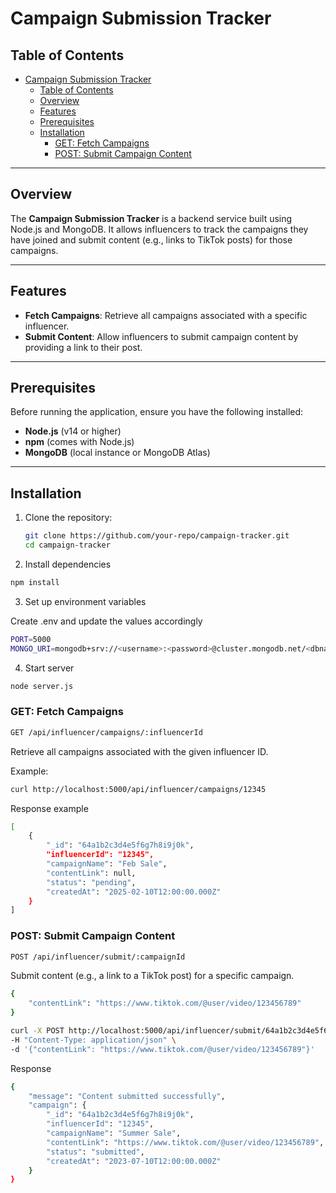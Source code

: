 # Campaign Submission Tracker

## Table of Contents

- [Campaign Submission Tracker](#campaign-submission-tracker)
  - [Table of Contents](#table-of-contents)
  - [Overview](#overview)
  - [Features](#features)
  - [Prerequisites](#prerequisites)
  - [Installation](#installation)
    - [GET: Fetch Campaigns](#get-fetch-campaigns)
    - [POST: Submit Campaign Content](#post-submit-campaign-content)

---

## Overview

The **Campaign Submission Tracker** is a backend service built using Node.js and MongoDB. It allows influencers to track the campaigns they have joined and submit content (e.g., links to TikTok posts) for those campaigns.

---

## Features

- **Fetch Campaigns**: Retrieve all campaigns associated with a specific influencer.
- **Submit Content**: Allow influencers to submit campaign content by providing a link to their post.

---

## Prerequisites

Before running the application, ensure you have the following installed:

- **Node.js** (v14 or higher)
- **npm** (comes with Node.js)
- **MongoDB** (local instance or MongoDB Atlas)

---

## Installation

1. Clone the repository:
   ```bash
   git clone https://github.com/your-repo/campaign-tracker.git
   cd campaign-tracker
   ```

2. Install dependencies
```bash
npm install
```

3. Set up environment variables

Create .env and update the values accordingly
```bash
PORT=5000
MONGO_URI=mongodb+srv://<username>:<password>@cluster.mongodb.net/<dbname>?retryWrites=true&w=majority
```

4. Start server
```bash
node server.js
```

### GET: Fetch Campaigns

```bash
GET /api/influencer/campaigns/:influencerId
```
Retrieve all campaigns associated with the given influencer ID.

Example:
```bash
curl http://localhost:5000/api/influencer/campaigns/12345
```
Response example

```bash
[
    {
        "_id": "64a1b2c3d4e5f6g7h8i9j0k",
        "influencerId": "12345",
        "campaignName": "Feb Sale",
        "contentLink": null,
        "status": "pending",
        "createdAt": "2025-02-10T12:00:00.000Z"
    }
]
```

### POST: Submit Campaign Content

```bash
POST /api/influencer/submit/:campaignId
```
Submit content (e.g., a link to a TikTok post) for a specific campaign.

```bash
{
    "contentLink": "https://www.tiktok.com/@user/video/123456789"
}
```
```bash
curl -X POST http://localhost:5000/api/influencer/submit/64a1b2c3d4e5f6g7h8i9j0k \
-H "Content-Type: application/json" \
-d '{"contentLink": "https://www.tiktok.com/@user/video/123456789"}'

```
Response
```bash
{
    "message": "Content submitted successfully",
    "campaign": {
        "_id": "64a1b2c3d4e5f6g7h8i9j0k",
        "influencerId": "12345",
        "campaignName": "Summer Sale",
        "contentLink": "https://www.tiktok.com/@user/video/123456789",
        "status": "submitted",
        "createdAt": "2023-07-10T12:00:00.000Z"
    }
}
```